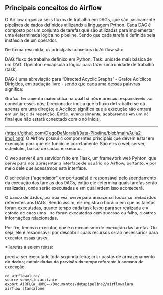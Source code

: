 ## Principais conceitos do Airflow

O Airflow organiza seus fluxos de trabalho em DAGs, que são basicamente pipelines de dados definidos utilizando a linguagem Python. Cada DAG é composto por um conjunto de tarefas que são utilizadas para implementar uma determinada lógica no pipeline. Sendo que cada tarefa é definida pela instância de um operador.

De forma resumida, os principais conceitos do Airflow são:

 DAG: fluxo de trabalho definido em Python.
 Task: unidade mais básica de um DAG.
 Operator: encapsula a lógica para fazer uma unidade de trabalho (task).

DAG é uma abreviação para “Directed Acyclic Graphs” - Grafos Acíclicos Dirigidos, em tradução livre - sendo que cada uma dessas palavras significa:

 Grafos: ferramenta matemática na qual há nós e arestas responsáveis por conectar esses nós;
 Direcionado: indica que o fluxo de trabalho se dá apenas em uma direção; e
 Acíclico: significa que a execução não entrará em um laço de repetição. Então, eventualmente, acabaremos em um nó final que não estará conectado com o nó inicial.

***
(https://github.com/DiegoDeMorais1/Data-Pipeline/blob/main/Aula2-img1.png)
O Airflow possui 4 componentes principais que devem estar em execução para que ele funcione corretamente. São eles o web server, scheduler, banco de dados e executor.

O web server é um servidor feito em Flask, um framework web Pyhton, que serve para nos apresentar a interface de usuário do Airflow, portanto, é por meio dele que acessamos esta interface.

O scheduler ("agendador" em português) é responsável pelo agendamento da execução das tarefas dos DAGs, então ele determina quais tarefas serão realizadas, onde serão executadas e em qual ordem isso acontecerá.

O banco de dados, por sua vez, serve para armazenar todos os metadados referentes aos DAGs. Sendo assim, ele registra o horário em que as tarefas foram executadas, quanto tempo cada task levou para ser realizada e o estado de cada uma - se foram executadas com sucesso ou falha, e outras informações relacionadas.

Por fim, temos o executor, que é o mecanismo de execução das tarefas. Ou seja, ele é responsável por descobrir quais recursos serão necessários para executar essas tasks.

*Tarefas a serem feitas:

   precisa ser executado toda segunda-feira;
   criar pastas de armazenamento de dados;
   extrair dados da previsão do tempo referente à semana de execução.

    cd airflowalura/
    source venv/bin/activate
    export AIRFLOW_HOME=~/Documentos/datapipeline2/airflowalura 
    airflow standalone
